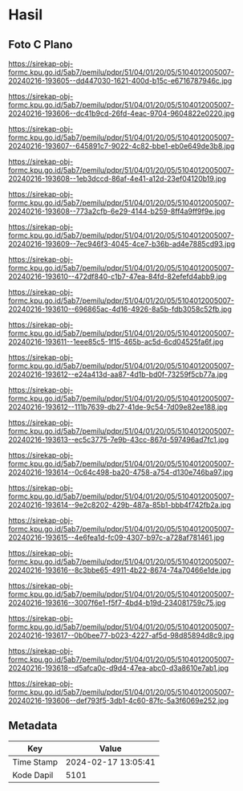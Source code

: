 # Hasil

## Foto C Plano

https://sirekap-obj-formc.kpu.go.id/5ab7/pemilu/pdpr/51/04/01/20/05/5104012005007-20240216-193605--dd447030-1621-400d-b15c-e6716787946c.jpg

https://sirekap-obj-formc.kpu.go.id/5ab7/pemilu/pdpr/51/04/01/20/05/5104012005007-20240216-193606--dc41b9cd-26fd-4eac-9704-9604822e0220.jpg

https://sirekap-obj-formc.kpu.go.id/5ab7/pemilu/pdpr/51/04/01/20/05/5104012005007-20240216-193607--645891c7-9022-4c82-bbe1-eb0e649de3b8.jpg

https://sirekap-obj-formc.kpu.go.id/5ab7/pemilu/pdpr/51/04/01/20/05/5104012005007-20240216-193608--1eb3dccd-86af-4e41-a12d-23ef04120b19.jpg

https://sirekap-obj-formc.kpu.go.id/5ab7/pemilu/pdpr/51/04/01/20/05/5104012005007-20240216-193608--773a2cfb-6e29-4144-b259-8ff4a9ff9f9e.jpg

https://sirekap-obj-formc.kpu.go.id/5ab7/pemilu/pdpr/51/04/01/20/05/5104012005007-20240216-193609--7ec946f3-4045-4ce7-b36b-ad4e7885cd93.jpg

https://sirekap-obj-formc.kpu.go.id/5ab7/pemilu/pdpr/51/04/01/20/05/5104012005007-20240216-193610--472df840-c1b7-47ea-84fd-82efefd4abb9.jpg

https://sirekap-obj-formc.kpu.go.id/5ab7/pemilu/pdpr/51/04/01/20/05/5104012005007-20240216-193610--696865ac-4d16-4926-8a5b-fdb3058c52fb.jpg

https://sirekap-obj-formc.kpu.go.id/5ab7/pemilu/pdpr/51/04/01/20/05/5104012005007-20240216-193611--1eee85c5-1f15-465b-ac5d-6cd04525fa6f.jpg

https://sirekap-obj-formc.kpu.go.id/5ab7/pemilu/pdpr/51/04/01/20/05/5104012005007-20240216-193612--e24a413d-aa87-4d1b-bd0f-73259f5cb77a.jpg

https://sirekap-obj-formc.kpu.go.id/5ab7/pemilu/pdpr/51/04/01/20/05/5104012005007-20240216-193612--111b7639-db27-41de-9c54-7d09e82ee188.jpg

https://sirekap-obj-formc.kpu.go.id/5ab7/pemilu/pdpr/51/04/01/20/05/5104012005007-20240216-193613--ec5c3775-7e9b-43cc-867d-597496ad7fc1.jpg

https://sirekap-obj-formc.kpu.go.id/5ab7/pemilu/pdpr/51/04/01/20/05/5104012005007-20240216-193614--0c64c498-ba20-4758-a754-d130e746ba97.jpg

https://sirekap-obj-formc.kpu.go.id/5ab7/pemilu/pdpr/51/04/01/20/05/5104012005007-20240216-193614--9e2c8202-429b-487a-85b1-bbb4f742fb2a.jpg

https://sirekap-obj-formc.kpu.go.id/5ab7/pemilu/pdpr/51/04/01/20/05/5104012005007-20240216-193615--4e6fea1d-fc09-4307-b97c-a728af781461.jpg

https://sirekap-obj-formc.kpu.go.id/5ab7/pemilu/pdpr/51/04/01/20/05/5104012005007-20240216-193616--8c3bbe65-4911-4b22-8674-74a70466e1de.jpg

https://sirekap-obj-formc.kpu.go.id/5ab7/pemilu/pdpr/51/04/01/20/05/5104012005007-20240216-193616--3007f6e1-f5f7-4bd4-b19d-234081759c75.jpg

https://sirekap-obj-formc.kpu.go.id/5ab7/pemilu/pdpr/51/04/01/20/05/5104012005007-20240216-193617--0b0bee77-b023-4227-af5d-98d85894d8c9.jpg

https://sirekap-obj-formc.kpu.go.id/5ab7/pemilu/pdpr/51/04/01/20/05/5104012005007-20240216-193618--d5afca0c-d9d4-47ea-abc0-d3a8610e7ab1.jpg

https://sirekap-obj-formc.kpu.go.id/5ab7/pemilu/pdpr/51/04/01/20/05/5104012005007-20240216-193606--def793f5-3db1-4c60-87fc-5a3f6069e252.jpg


## Metadata

| Key        | Value               |
| ---------- | ------------------- |
| Time Stamp | 2024-02-17 13:05:41 |
| Kode Dapil | 5101                |



